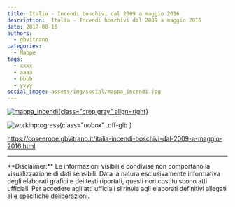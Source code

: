 ```yaml
---
title: Italia - Incendi boschivi dal 2009 a maggio 2016
description:  Italia - Incendi boschivi dal 2009 a maggio 2016
date: 2017-08-16
authors:
  - gbvitrano
categories:
  - Mappe
tags:
  - xxxx
  - aaaa
  - bbbb
  - yyyy
social_image: assets/img/social/mappa_incendi.jpg
--- 
```

<style>.md-typeset code { background-color: #fff0;} 
</style>
[![mappa_incendi](mappa_incendi.jpg "Italia - Incendi boschivi dal 2009 a maggio 2016" ){class="crop gray" align=right}](index.md) 

![workinprogress](https://coseerobe.it/assets/img/workinprogress.jpg "Work in progress"){class="nobox" .off-glb }
<!-- more -->

https://coseerobe.gbvitrano.it/italia-incendi-boschivi-dal-2009-a-maggio-2016.html

<hr>
**Disclaimer:** Le informazioni visibili e condivise non comportano la visualizzazione di dati sensibili. Data la natura esclusivamente informativa degli elaborati grafici e dei testi riportati, questi non costituiscono atti ufficiali. Per accedere agli atti ufficiali si rinvia agli elaborati definitivi allegati alle specifiche deliberazioni.